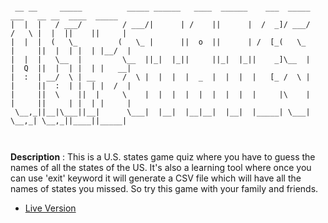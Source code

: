```

 __ __     _____          _____ ______   ____  ______    ___  _____      ___   __ __  ____  _____ 
|  |  |   / ___/         / ___/|      | /    ||      |  /  _]/ ___/     /   \ |  |  ||    ||     |
|  |  |  (   \_         (   \_ |      ||  o  ||      | /  [_(   \_     |     ||  |  | |  | |__/  |
|  |  |   \__  |         \__  ||_|  |_||     ||_|  |_||    _]\__  |    |  Q  ||  |  | |  | |   __|
|  :  | __/  \ | __      /  \ |  |  |  |  _  |  |  |  |   [_ /  \ |    |     ||  :  | |  | |  /  |
|     ||  \    ||  |     \    |  |  |  |  |  |  |  |  |     |\    |    |     ||     | |  | |     |
 \__,_||__|\___||__|      \___|  |__|  |__|__|  |__|  |_____| \___|     \__,_| \__,_||____||_____|
                                                                                                  


```

**Description** : This is a U.S. states game quiz where you have to guess the names of all the states of the US. It's also a learning tool where once you can use 'exit' keyword it will generate a CSV file which will have all the names of states you missed. So try this game with your family and friends.

- [Live Version](https://replit.com/@MihirMore1/US-States-Quiz#main.py)
